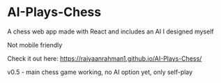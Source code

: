 # AI-Plays-Chess
A chess web app made with React and includes an AI I designed myself

Not mobile friendly

Check it out here: https://raiyaanrahman1.github.io/AI-Plays-Chess/

v0.5 - main chess game working, no AI option yet, only self-play
